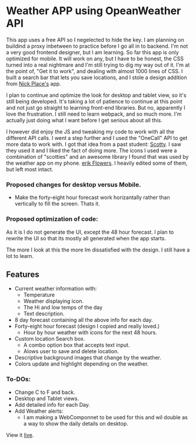 
# Weather APP using OpeanWeather API

This app uses a free API so I negelected to hide the key. I am planning on buildind a proxy inbetween to practice before I go all in to backend. I'm not a very good frontend designer, but I am learning.
So far this app is only optimized for mobile. It will work on any, but I have to be honest, the CSS turned into  a real nightmare and I'm still trying to dig my way out of it. I'm at the point of, "Get it to work", and dealing with almost 1000 lines of CSS. I built a search bar that lets you save locations, and I stole a design addition from [Nick Place's](https://github.com/enPlace/top-weather-app) app.

I plan to continue and optimize the look for desktop and tablet view, so it's still being developed. It's taking a lot of patience to continue at this point and not just go straight to learning front-end libraries. But no, apparently I love the frustration. 
I still need to learn webpack, and so much more. I'm actually just doing what I want before I get serious about all this. 

I however did enjoy the JS and tweaking my code to work with all the different API calls. I went a step further and I used the "OneCall" API to get more data to work with. I got that idea from a past student: [Scotty](https://github.com/bscottnz/weather-app). I saw they used it and I liked the fact of doing more. The icons I used were a combination of "scotties" and an awesome library I found that was used by the weather app on my phone. [erik Flowers](https://erikflowers.github.io/weather-icons/). I heavily edited some of them, but left most intact.


### Proposed changes for desktop versus Mobile.
 - Make the forty-eight hour forecast work horizantally rather than vertically to fill the screen. Thats it.

### Proposed optimization of code:
As it is I do not generate the UI, except the 48 hour forecast. I plan to rewrite the UI so that its mostly all generated when the app starts.


The more I look at this the more Im dissatisfied with the design. I still have a lot to learn.
## Features
 - Current weather information with:
   - Temperature
   - Weather displaying icon.
   - The Hi and low temps of the day
   - Text description.
 - 8 day forecast containing all the above info for each day.
 - Forty-eight hour forecast (design I copied and really loved.)
   - Hour by hour weather with icons for the next 48 hours.
 - Custom location Search box.
   - A combo option box that accepts text input.
   - Alows user to save and delete location.
 - Descriptive background images that change by the weather.
 - Colors update and highlight depending on the weather.
 
### To-DOs:
 - Change C to F and back.
 - Desktop and Tablet views.
 - Add detailed info for each Day.
 - Add Weather alerts:
    - I am making a WebComponnet to be used for this and wil double as a way to 
      show the daily details on desktop.

  
  View it [live]( https://ddcroft73.github.io/weather-app/).